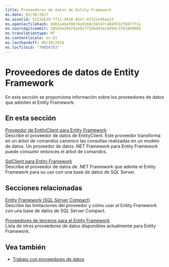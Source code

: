 ```yaml
---
title: Proveedores de datos de Entity Framework
ms.date: 03/30/2017
ms.assetid: 5252e639-ff11-4818-82e7-07221ed6ae23
ms.openlocfilehash: 8d02a49af8674a5568c56347c4045552f8477f1a
ms.sourcegitcommit: 205b9a204742e9c77256d43ac9d94c3f82909808
ms.translationtype: MT
ms.contentlocale: es-ES
ms.lasthandoff: 09/10/2019
ms.locfileid: "70854753"
---
```

# <a name="entity-framework-data-providers"></a>Proveedores de datos de Entity Framework
En esta sección se proporciona información sobre los proveedores de datos que admiten el Entity Framework.  
  
## <a name="in-this-section"></a>En esta sección  
 [Proveedor de EntityClient para Entity Framework](entityclient-provider-for-the-entity-framework.md)  
 Describe el proveedor de datos de EntityClient. Este proveedor transforma en un árbol de comandos canónico las consultas realizadas en un modelo de datos. Un proveedor de datos .NET Framework para Entity Framework puede consumir entonces el árbol de comandos.  
  
 [SqlClient para Entity Framework](sqlclient-for-the-entity-framework.md)  
 Describe el proveedor de datos de .NET Framework que admite el Entity Framework para su uso con una base de datos de SQL Server.  
  
## <a name="related-sections"></a>Secciones relacionadas  
 [Entity Framework (SQL Server Compact)](https://go.microsoft.com/fwlink/?LinkId=135638)  
 Describe las limitaciones del proveedor y cómo usar el Entity Framework con una base de datos de SQL Server Compact.  
  
 [Proveedores de terceros para el Entity Framework](https://go.microsoft.com/fwlink/?LinkId=143699)  
 Lista de otros proveedores de datos disponibles actualmente para Entity Framework.  
  
## <a name="see-also"></a>Vea también

- [Trabajo con proveedores de datos](working-with-data-providers.md)
